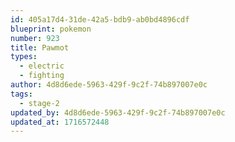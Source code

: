 ```yaml
---
id: 405a17d4-31de-42a5-bdb9-ab0bd4896cdf
blueprint: pokemon
number: 923
title: Pawmot
types:
  - electric
  - fighting
author: 4d8d6ede-5963-429f-9c2f-74b897007e0c
tags:
  - stage-2
updated_by: 4d8d6ede-5963-429f-9c2f-74b897007e0c
updated_at: 1716572448
---
```

